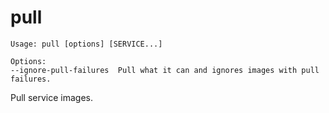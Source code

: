<!--[metadata]>
+++
title = "pull"
description = "Pull service images."
keywords = ["fig, composition, compose, docker, orchestration, cli,  pull"]
[menu.main]
identifier="pull.compose"
parent = "smn_compose_cli"
+++
<![end-metadata]-->

# pull

```
Usage: pull [options] [SERVICE...]

Options:
--ignore-pull-failures  Pull what it can and ignores images with pull failures.
```

Pull service images.
